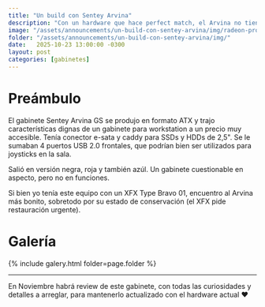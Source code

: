 ```yaml
---
title: "Un build con Sentey Arvina"
description: "Con un hardware que hace perfect match, el Arvina no tiene rival"
image: "/assets/announcements/un-build-con-sentey-arvina/img/radeon-pro-w5500-frente-1.webp"
folder: "/assets/announcements/un-build-con-sentey-arvina/img/"
date:   2025-10-23 13:00:00 -0300
layout: post
categories: [gabinetes]
---
```


# Preámbulo

El gabinete Sentey Arvina GS se produjo en formato ATX y trajo características dignas de un gabinete para workstation a un precio muy accesible. Tenía conector e-sata y caddy para SSDs y HDDs de 2,5". Se le sumaban 4 puertos USB 2.0 frontales, que podrían bien ser utilizados para joysticks en la sala.

Salió en versión negra, roja y también azúl. Un gabinete cuestionable en aspecto, pero no en funciones.

Si bien yo tenía este equipo con un XFX Type Bravo 01, encuentro al Arvina más bonito, sobretodo por su estado de conservación (el XFX pide restauración urgente).

# Galería

{% include galery.html folder=page.folder %}

---

En Noviembre habrá review de este gabinete, con todas las curiosidades y detalles a arreglar, para mantenerlo actualizado con el hardware actual ❤